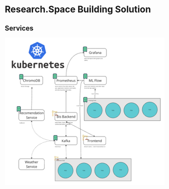 # Reseаrch.Spасe Building Solution

## Services

![architecture.png](__assets__%2Farchitecture.png)

